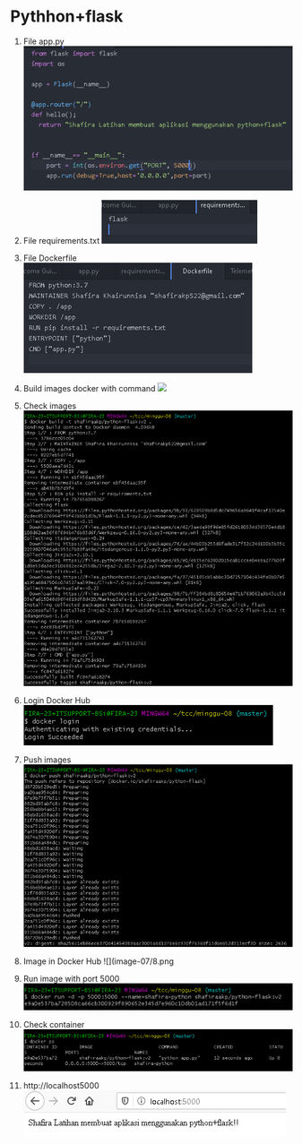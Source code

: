 # Pythhon+flask

1. File app.py
![](image-08/1.png)

2. File requirements.txt
![](image-08/2.png)

3. File Dockerfile
![](image-08/3.png)

4. Build images docker with command
![](image-08/4.png)

5. Check images
![](image-08/4.1.png)

6. Login Docker Hub
![](image-08/6.png)

7. Push images
![](image-08/7.png)

8. Image in Docker Hub
![](image-07/8.png

9. Run image with port 5000
![](image-08/9.png)

10. Check container
![](image-08/10.png)

11. http://localhost5000
![](image-08/11.png)
